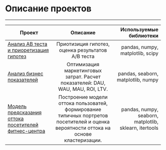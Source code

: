 # Описание проектов
---
|Проект| Описание |Используемые библиотеки |
| ------------- |:------------------:| -----:|
| [Анализ АВ теста и приоретизация гипотез](https://github.com/romanovevg/project/blob/master/ab_test_analysis/ab_test_analysis.ipynb)|Приотизиция гипотез, оценка результатов A/B теста|pandas, numpy, matplotlib, scipy  |
| [Анализ бизнес показателей](https://github.com/romanovevg/project/blob/master/business_performance_analysis/business_performance_analysis.ipynb) |Оптимизация маркетинговых затрат. Расчет показателей: DAU, WAU, MAU, ROI, LTV.|  pandas, seaborn, matplotlib, numpy  |
|[Модель предсказания оттока посетителей фитнес-центра](https://github.com/romanovevg/project/blob/master/user_churn_machine_learning_model/user_churn_machine_learning_model.ipynb)|Построение модели оттока пользоватей, формирование типичных портретов посетителей и оценка вероятности оттока на основе кластеризации.|  pandas, numpy, seaborn, matplotlib, sklearn, itertools|
